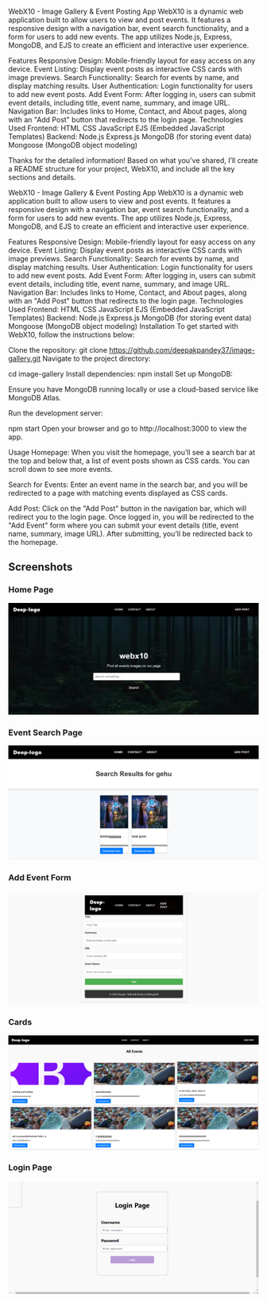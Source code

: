 WebX10 - Image Gallery & Event Posting App
WebX10 is a dynamic web application built to allow users to view and post events. It features a responsive design with a navigation bar, event search functionality, and a form for users to add new events. The app utilizes Node.js, Express, MongoDB, and EJS to create an efficient and interactive user experience.

Features
Responsive Design: Mobile-friendly layout for easy access on any device.
Event Listing: Display event posts as interactive CSS cards with image previews.
Search Functionality: Search for events by name, and display matching results.
User Authentication: Login functionality for users to add new event posts.
Add Event Form: After logging in, users can submit event details, including title, event name, summary, and image URL.
Navigation Bar: Includes links to Home, Contact, and About pages, along with an "Add Post" button that redirects to the login page.
Technologies Used
Frontend:
HTML
CSS
JavaScript
EJS (Embedded JavaScript Templates)
Backend:
Node.js
Express.js
MongoDB (for storing event data)
Mongoose (MongoDB object modeling) 

Thanks for the detailed information! Based on what you've shared, I’ll create a README structure for your project, WebX10, and include all the key sections and details.

WebX10 - Image Gallery & Event Posting App
WebX10 is a dynamic web application built to allow users to view and post events. It features a responsive design with a navigation bar, event search functionality, and a form for users to add new events. The app utilizes Node.js, Express, MongoDB, and EJS to create an efficient and interactive user experience.

Features
Responsive Design: Mobile-friendly layout for easy access on any device.
Event Listing: Display event posts as interactive CSS cards with image previews.
Search Functionality: Search for events by name, and display matching results.
User Authentication: Login functionality for users to add new event posts.
Add Event Form: After logging in, users can submit event details, including title, event name, summary, and image URL.
Navigation Bar: Includes links to Home, Contact, and About pages, along with an "Add Post" button that redirects to the login page.
Technologies Used
Frontend:
HTML
CSS
JavaScript
EJS (Embedded JavaScript Templates)
Backend:
Node.js
Express.js
MongoDB (for storing event data)
Mongoose (MongoDB object modeling)
Installation
To get started with WebX10, follow the instructions below:

Clone the repository:
git clone https://github.com/deepakpandey37/image-gallery.git
Navigate to the project directory:

cd image-gallery
Install dependencies:
npm install 
Set up MongoDB:

Ensure you have MongoDB running locally or use a cloud-based service like MongoDB Atlas.

Run the development server:

npm start
Open your browser and go to http://localhost:3000 to view the app.

Usage
Homepage: When you visit the homepage, you’ll see a search bar at the top and below that, a list of event posts shown as CSS cards. You can scroll down to see more events.

Search for Events: Enter an event name in the search bar, and you will be redirected to a page with matching events displayed as CSS cards.

Add Post: Click on the "Add Post" button in the navigation bar, which will redirect you to the login page. Once logged in, you will be redirected to the "Add Event" form where you can submit your event details (title, event name, summary, image URL). After submitting, you’ll be redirected back to the homepage.


## Screenshots

### Home Page

![Home Page Screenshot](./image-gallery/screenshots/home-page.png)

### Event Search Page

![Event Search Screenshot](./image-gallery/screenshots/event-search.png)

### Add Event Form

![Add Event Screenshot](./image-gallery/screenshots/add-event.png)

### Cards

![Cards Screenshot](./image-gallery/screenshots/cards.png)

### Login Page

![Login Page Screenshot](./image-gallery/screenshots/login-page.png)









